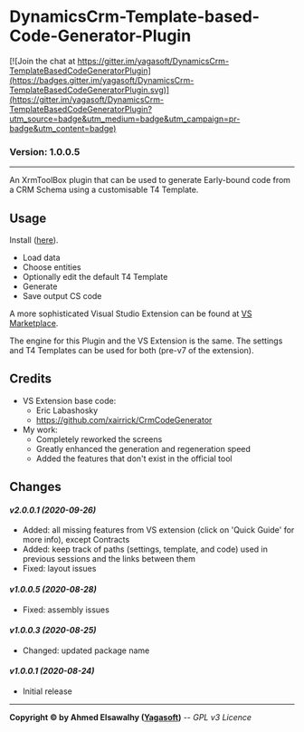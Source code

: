 # DynamicsCrm-Template-based-Code-Generator-Plugin

[![Join the chat at https://gitter.im/yagasoft/DynamicsCrm-TemplateBasedCodeGeneratorPlugin](https://badges.gitter.im/yagasoft/DynamicsCrm-TemplateBasedCodeGeneratorPlugin.svg)](https://gitter.im/yagasoft/DynamicsCrm-TemplateBasedCodeGeneratorPlugin?utm_source=badge&utm_medium=badge&utm_campaign=pr-badge&utm_content=badge)

### Version: 1.0.0.5
---

An XrmToolBox plugin that can be used to generate Early-bound code from a CRM Schema using a customisable T4 Template.

## Usage

Install ([here](https://www.xrmtoolbox.com/plugins/plugininfo/?id=45abdb43-f0e5-ea11-bf21-281878877ebf)).

+ Load data
+ Choose entities
+ Optionally edit the default T4 Template
+ Generate
+ Save output CS code

A more sophisticated Visual Studio Extension can be found at [VS Marketplace](https://marketplace.visualstudio.com/items?itemName=Yagasoft.CrmCodeGenerator).

The engine for this Plugin and the VS Extension is the same. The settings and T4 Templates can be used for both (pre-v7 of the extension).

## Credits

  + VS Extension base code:
	+ Eric Labashosky
	+ https://github.com/xairrick/CrmCodeGenerator
  + My work:
	+ Completely reworked the screens
	+ Greatly enhanced the generation and regeneration speed
	+ Added the features that don't exist in the official tool

## Changes

#### _v2.0.0.1 (2020-09-26)_
+ Added: all missing features from VS extension (click on 'Quick Guide' for more info), except Contracts
+ Added: keep track of paths (settings, template, and code) used in previous sessions and the links between them
+ Fixed: layout issues
#### _v1.0.0.5 (2020-08-28)_
+ Fixed: assembly issues
#### _v1.0.0.3 (2020-08-25)_
+ Changed: updated package name
#### _v1.0.0.1 (2020-08-24)_
+ Initial release

---
**Copyright &copy; by Ahmed Elsawalhy ([Yagasoft](http://yagasoft.com))** -- _GPL v3 Licence_
